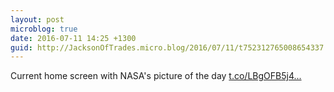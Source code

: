 ```yaml
---
layout: post
microblog: true
date: 2016-07-11 14:25 +1300
guid: http://JacksonOfTrades.micro.blog/2016/07/11/t752312765008654337.html
---
```

Current home screen with NASA's picture of the day [t.co/LBgOFB5j4...](https://t.co/LBgOFB5j4T)

